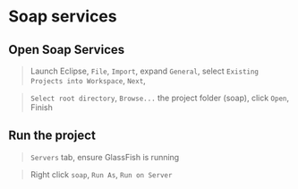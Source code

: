 # Soap services

## Open Soap Services

> Launch Eclipse, `File`, `Import`, expand `General`, select `Existing Projects into Workspace`, `Next`, 

> `Select root directory`, `Browse...` the project folder (soap), click `Open`, Finish

## Run the project

> `Servers` tab, ensure GlassFish is running 

> Right click `soap`, `Run As`, `Run on Server`
